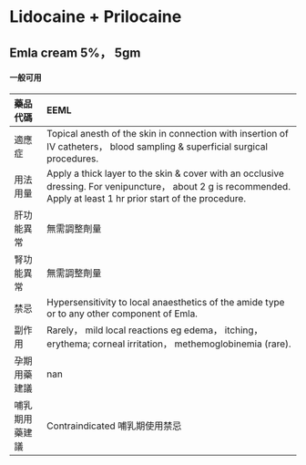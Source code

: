 # Lidocaine + Prilocaine

## Emla cream 5%， 5gm

#### 一般可用

| 藥品代碼       | EEML                                                                                                                                                               |
|:---------------|:-------------------------------------------------------------------------------------------------------------------------------------------------------------------|
| 適應症         | Topical anesth of the skin in connection with insertion of IV catheters， blood sampling & superficial surgical procedures.                                        |
| 用法用量       | Apply a thick layer to the skin & cover with an occlusive dressing. For venipuncture， about 2 g is recommended. Apply at least 1 hr prior start of the procedure. |
| 肝功能異常     | 無需調整劑量                                                                                                                                                       |
| 腎功能異常     | 無需調整劑量                                                                                                                                                       |
| 禁忌           | Hypersensitivity to local anaesthetics of the amide type or to any other component of Emla.                                                                        |
| 副作用         | Rarely， mild local reactions eg edema， itching， erythema; corneal irritation， methemoglobinemia (rare).                                                        |
| 孕期用藥建議   | nan                                                                                                                                                                |
| 哺乳期用藥建議 | Contraindicated 哺乳期使用禁忌                                                                                                                                     |

